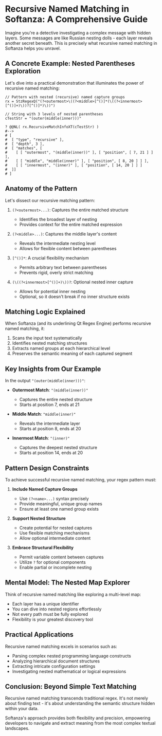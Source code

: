 # Recursive Named Matching in Softanza: A Comprehensive Guide


Imagine you're a detective investigating a complex message with hidden layers. Some messages are like Russian nesting dolls - each layer reveals another secret beneath. This is precisely what recursive named matching in Softanza helps you unravel.

## A Concrete Example: Nested Parentheses Exploration

Let's dive into a practical demonstration that illuminates the power of recursive named matching:

```ring
// Pattern with nested (recursive) named capture groups
rx = StzRegexQ("(?<outermost>\((?<middle>[^()]*(\((?<innermost>[^()]+)\))?[^()]*)\))")

// String with 3 levels of nested parentheses
cTestStr = "(outer(middle(inner)))"

? @@NL( rx.RecursiveMatchInfoXT(cTestStr) )
#-->
# [
#  [ "type", "recursive" ],
#  [ "depth", 3 ],
#  [ "matches", [
#    [ [ "outermost", "(middle(inner))" ], [ "position", [ 7, 21 ] ] ],
#    [ [ "middle", "middle(inner)" ], [ "position", [ 8, 20 ] ] ],
#    [ [ "innermost", "(inner)" ], [ "position", [ 14, 20 ] ] ]
#  ]]
# ]
```

## Anatomy of the Pattern

Let's dissect our recursive matching pattern:

1. `(?<outermost>...)`: Captures the entire matched structure
   - Identifies the broadest layer of nesting
   - Provides context for the entire matched expression

2. `(?<middle>...)`: Captures the middle layer's content
   - Reveals the intermediate nesting level
   - Allows for flexible content between parentheses

3. `[^()]*`: A crucial flexibility mechanism
   - Permits arbitrary text between parentheses
   - Prevents rigid, overly strict matching

4. `(\((?<innermost>[^()]+)\))?`: Optional nested inner capture
   - Allows for potential inner nesting
   - Optional, so it doesn't break if no inner structure exists

## Matching Logic Explained

When Softanza (and its underlining Qt Regex Engine) performs recursive named matching, it:
1. Scans the input text systematically
2. Identifies nested matching structures
3. Extracts named groups at each hierarchical level
4. Preserves the semantic meaning of each captured segment

## Key Insights from Our Example

In the output `"(outer(middle(inner)))"`:
- **Outermost Match**: `"(middle(inner))"` 
  - Captures the entire nested structure
  - Starts at position 7, ends at 21

- **Middle Match**: `"middle(inner)"`
  - Reveals the intermediate layer
  - Starts at position 8, ends at 20

- **Innermost Match**: `"(inner)"`
  - Captures the deepest nested structure
  - Starts at position 14, ends at 20

## Pattern Design Constraints

To achieve successful recursive named matching, your regex pattern must:

1. **Include Named Capture Groups**
   - Use `(?<name>...)` syntax precisely
   - Provide meaningful, unique group names
   - Ensure at least one named group exists

2. **Support Nested Structure**
   - Create potential for nested captures
   - Use flexible matching mechanisms
   - Allow optional intermediate content

3. **Embrace Structural Flexibility**
   - Permit variable content between captures
   - Utilize `?` for optional components
   - Enable partial or incomplete nesting

## Mental Model: The Nested Map Explorer

Think of recursive named matching like exploring a multi-level map:
- Each layer has a unique identifier
- You can dive into nested regions effortlessly
- Not every path must be fully explored
- Flexibility is your greatest discovery tool

## Practical Applications

Recursive named matching excels in scenarios such as:
- Parsing complex nested programming language constructs
- Analyzing hierarchical document structures
- Extracting intricate configuration settings
- Investigating nested mathematical or logical expressions

## Conclusion: Beyond Simple Text Matching

Recursive named matching transcends traditional regex. It's not merely about finding text - it's about understanding the semantic structure hidden within your data.

Softanza's approach provides both flexibility and precision, empowering developers to navigate and extract meaning from the most complex textual landscapes.